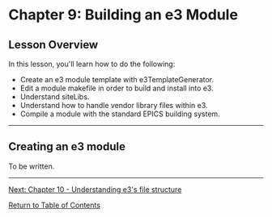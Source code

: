 # Chapter 9: Building an e3 Module

## Lesson Overview

In this lesson, you'll learn how to do the following:

* Create an e3 module template with e3TemplateGenerator.
* Edit a module makefile in order to build and install into e3.
* Understand siteLibs.
* Understand how to handle vendor library files within e3.
* Compile a module with the standard EPICS building system.

---

## Creating an e3 module

To be written.


---

[Next: Chapter 10 - Understanding e3's file structure](chapter10.md)

[Return to Table of Contents](README.md)
